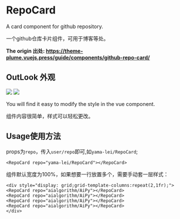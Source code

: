 # RepoCard
A card component for github repository. 

一个github仓库卡片组件，可用于博客等处。

**The origin 出处: https://theme-plume.vuejs.press/guide/components/github-repo-card/**

## OutLook 外观

<img src="https://yamapicgo.oss-cn-nanjing.aliyuncs.com/picgoImage/20250306190758.png"/>

<img src="https://yamapicgo.oss-cn-nanjing.aliyuncs.com/picgoImage/%E5%B1%8F%E5%B9%95%E6%88%AA%E5%9B%BE%202025-03-06%20191134.png"/>

You will find it easy to modify the style in the vue component.

组件内容很简单，样式可以轻松更改。

## Usage使用方法

props为`repo`，传入`user/repo`即可,如`yama-lei/RepoCard`;

```vue
<RepoCard repo="yama-lei/RepoCard"></RepoCard>
```

组件默认宽度为100%，如果想要一行放置多个，需要手动套一层样式：

```vue
<div style="display: grid;grid-template-columns:repeat(2,1fr);">
<RepoCard repo="aialgorithm/AiPy"></RepoCard>
<RepoCard repo="aialgorithm/AiPy"></RepoCard>
<RepoCard repo="aialgorithm/AiPy"></RepoCard>
<RepoCard repo="aialgorithm/AiPy"></RepoCard>
</div>
```





